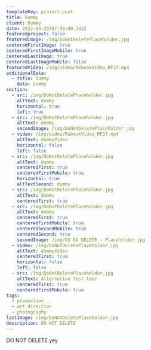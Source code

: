 ```yaml
---
templateKey: project-post
title: Dummy
client: Dummy
date: 2022-04-25T07:56:00.142Z
featuredproject: false
featuredimage: /img/DoNotDeletePlaceholder.jpg
centeredFirstImage: true
centeredFirstImageMobile: true
centeredLastImage: true
centeredLastImageMobile: false
featuredVideo: /img/video/RebookVideo_RF37.mp4
additionalData:
  - title: dummy
    data: dummy
section:
  - src: /img/DoNotDeletePlaceholder.jpg
    altText: dummy
    horizontal: true
    left: true
  - src: /img/DoNotDeletePlaceholder.jpg
    altText: dummy
    secondImage: /img/DoNotDeletePlaceholder.jpg
  - video: /img/video/RebookVideo_RF37.mp4
    altText: dummyVideo
    horizontal: false
    left: false
  - src: /img/DoNotDeletePlaceholder.jpg
    altText: dummy
    centeredFirst: true
    centeredFirstMobile: true
    horizontal: true
    altTextSecond: dummy
  - src: /img/DoNotDeletePlaceholder.jpg
    altText: dummy
    centeredFirst: true
  - src: /img/DoNotDeletePlaceholder.jpg
    altText: dummy
    centeredFirst: true
    centeredFirstMobile: true
    centeredSecondMobile: true
    centeredSecond: true
    secondImage: /img/DO NO DELETE – Placeholder.jpg
  - video: /img/DoNotDeletePlaceholder.jpg
    altText: dummyVideo
    centeredFirst: true
    horizontal: false
    left: false
  - src: /img/DoNotDeletePlaceholder.jpg
    altText: Alternative test texz
    centeredFirst: true
    centeredFirstMobile: true
tags:
  - production
  - art direction
  - photography
lastImage: /img/DoNotDeletePlaceholder.jpg
description: DO NOT DELETE
---
```

DO NOT DELETE yey